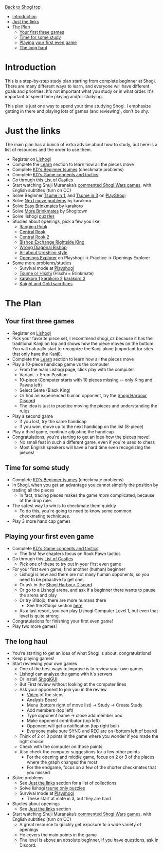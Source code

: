 [Back to Shogi top](intro.md)

- [Introduction](#introduction)
- [Just the links](#just-the-links)
- [The Plan](#the-plan)
  - [Your first three games](#your-first-three-games)
  - [Time for some study](#time-for-some-study)
  - [Playing your first even game](#playing-your-first-even-game)
  - [The long haul](#the-long-haul)

# Introduction
This is a step-by-step study plan starting from complete beginner at Shogi.
There are many different ways to learn, and everyone will have different
goals and priorities. It's not important what you study or in what order.
It's important to spend time playing and/or studying.

This plan is just one way to spend your time studying Shogi.
I emphasize getting in there and playing lots of games (and reviewing), don't be shy.

# Just the links
The main plan has a bunch of extra advice about how to study, but here is a
list of resources and the order to use them.

* Register on [Lishogi](https://lishogi.org)
* Complete the [Learn](https://lishogi.org/learn) section to learn how all the pieces move
* Complete [KD's Beginner tsumes](https://lishogi.org/study/4XssSDlR) (checkmate problems)
* Complete [KD's Game concepts and tactics](https://lishogi.org/study/cgqKMj1v)
* Go through this [List of Castles](https://lishogi.org/study/O591ZfdK)
* Start watching Shuji Muranaka’s [commented Shogi Wars games](https://www.youtube.com/playlist?list=PLi002ZNuMn65AZlsQJNnl4MVm_gjh4DV_), with English subtitles (turn on CC)
* Solve Beginner [Tsume in 1](https://playshogi.com/#Problems:7:0:null), and [Tsume in 3](https://playshogi.com/#Problems:19:0:null) on [PlayShogi](http://playshogi.com)
* Solve [Next move problems](https://lishogi.org/study/EBB09B2r) by karakoro
* Solve [Easy Brinkmates](https://lishogi.org/study/kDG1whmZ) by karakoro
* Solve [More Brinkmates](https://lishogi.org/study/ER1gVQZM) by Shogitown
* Solve lishogi [puzzles](https://lishogi.org/training)
* Studies about openings, pick a few you like
    * [Ranging Rook](https://lishogi.org/study/eo0pa339)
    * [Central Rook](https://lishogi.org/study/8L2ZWmEy)
    * [Central Rook 2](https://lishogi.org/study/T6GPWhvE)
    * [Bishop Exchange Rightside King](https://lishogi.org/study/1aG4uoEP)
    * [Wrong Diagonal Bishop](https://lishogi.org/study/A7danIVZ)
    * [All about Ureshino style](https://lishogi.org/study/1EZOLd9i)
    * [Openings Explorer](https://playshogi.com/#Openings:lnsgkgsnl/1r5b1/ppppppppp/9/9/9/PPPPPPPPP/1B5R1/LNSGKGSNL%20b%20-) on Playshogi -> Practice -> Openings Explorer
* Some more problems/studies
    * Survival mode at [Playshogi](http://playshogi.com)
    * [Tsume or Hisshi](https://lishogi.org/study/AauH6dBj) (Hisshi = Brinkmate)
    * [karakoro 1](https://lishogi.org/study/Ke2kN7y8) [karakoro 2](https://lishogi.org/study/TAwMYdcw) [karakoro 3](https://lishogi.org/study/Fookcq1d)
    * [Knight and Gold sacrifices](https://lishogi.org/study/5kMrKUiG)

# The Plan

## Your first three games
* Register on [Lishogi](https://lishogi.org)
* Pick your favorite piece set, I recommend shogi_cz because it has the traditional Kanji on top 
  and shows how the piece moves on the bottom. 
  You will naturally start to recognize the Kanji alone (important for sites that only have the Kanji).
* Complete the [Learn](https://lishogi.org/learn) section to learn how all the pieces move
* Play a 10-piece handicap game vs the computer 
    * From the main Lishogi page, click play with the computer
    * Variant -> From Position
    * 10-piece (Computer starts with 10 pieces missing -- only King and Pawns left)
    * Select Sente (Black King)
    * Or find an experienced human opponent, try the [Shogi Harbour Discord](https://discord.gg/wggn65v)
    * The idea is just to practice moving the pieces and understanding the rules
* Play a second game
    * If you lost, try the same handicap    
    * If you won, move up to the next handicap on the list (8-piece)
* Play a third game, continue adjusting the handicap
* Congratulations, you're starting to get an idea how the pieces move!
    * No small feat in such a different game, even if you're used to chess
    * Most English speakers will have a hard time even recognizing the pieces!

## Time for some study
* Complete [KD's Beginner tsumes](https://lishogi.org/study/4XssSDlR) (checkmate problems)
* In Shogi, when you get an advantage you cannot simplify the position by trading all the pieces
    * In fact, trading pieces makes the game *more* complicated, because of the drop rule.
* The safest way to win is to checkmate them quickly
    * To do this, you're going to need to know some common checkmating techniques.
* Play 3 more handicap games

## Playing your first even game
* Complete [KD's Game concepts and tactics](https://lishogi.org/study/cgqKMj1v)
    * The first few chapters focus on Rook Pawn tactics
* Go through this [List of Castles](https://lishogi.org/study/O591ZfdK)
    * Pick one of these to try out in your first even game
* For your first even game, find another (human) beginner
    * Lishogi is new and there are not many human opponents, so you need to be proactive to get one.
    * Or ask in the [Shogi Harbour Discord](https://discord.gg/wggn65v)
    * Or go to a Lishogi arena, and ask if a beginner there wants to pause the arena and play
    * Or try 81dojo, there are more humans there
        * See the 81dojo section [here](intro)
    * As a last resort, you can play Lishogi Computer Level 1, but even that level is quite strong.
* Congratulations for finishing your first even game!
* Play two more games!

## The long haul
* You're starting to get an idea of what Shogi is about, congratulations!
* Keep playing games!
* Start reviewing your own games
    * One of the best ways to improve is to review your own games
    * Lishogi can analyze the game with it's servers
    * Or install [ShogiGUI](https://drive.google.com/file/d/1c1ceiA24FYA8_s8goBMvdQOvsBi2HVFb)
    * But First review without looking at the computer lines
    * Ask your opponent to join you in the review
        * [Video](https://www.twitch.tv/videos/984277495) of the steps
        * Analysis Board 
        * Menu (bottom right of move list) -> Study -> Create Study
        * Add members (top left)
        * Type opponent name -> close add member box
        * Make opponent contributor (top left)
        * Opponent will get a notification (top right bell)
        * Everyone make sure SYNC and REC are on (bottom left of board)
    * Think of 2 or 3 points in the game where you wonder if you made the right choice
    * Check with the computer on those points
    * Also check the computer suggestions for a few other points
        * For the opening and middle game, focus on 2 or 3 of the places where the graph changed the most
        * For the endgame, focus on a few of the shorter checkmates that you missed
* Solve problems
    * See [Just the links](#just-the-links) section for a list of collections
    * Solve lishogi [tsume only puzzles](https://lishogi.org/training/tsume)
    * Survival mode at [Playshogi](http://playshogi.com)
        * These start at mate in 3, but they are hard
* Studies about openings
    * See [Just the links](#just-the-links) section
* Start watching Shuji Muranaka’s [commented Shogi Wars games](https://www.youtube.com/playlist?list=PLi002ZNuMn65AZlsQJNnl4MVm_gjh4DV_), with English subtitles (turn on CC)
    * A great resource to quickly get exposure to a wide variety of openings
    * He covers the main points in the game
    * The level is above an absolute beginner, if you have questions, ask in Discord.



